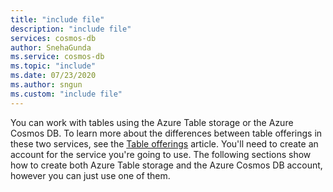 ```yaml
---
title: "include file"
description: "include file"
services: cosmos-db
author: SnehaGunda
ms.service: cosmos-db
ms.topic: "include"
ms.date: 07/23/2020
ms.author: sngun
ms.custom: "include file"
---
```

You can work with tables using the Azure Table storage or the Azure Cosmos DB. To learn more about the differences between table offerings in these two services, see the [Table offerings](../articles/cosmos-db/table-introduction.md#table-offerings) article. You'll need to create an account for the service you're going to use. The following sections show how to create both Azure Table storage and the Azure Cosmos DB account, however you can just use one of them. 
